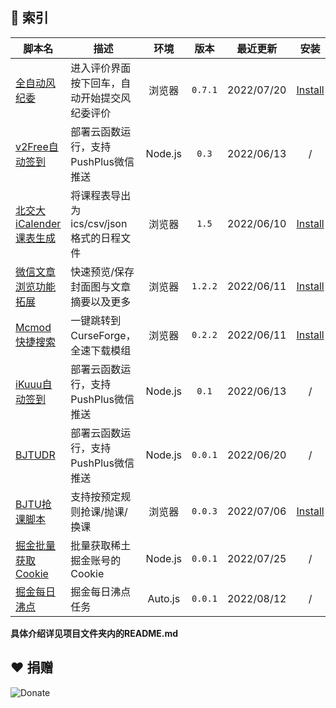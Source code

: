## 📌 索引

| 脚本名                                                       | 描述                                         |  环境   |  版本   | 最近更新   |                             安装                             |
| ------------------------------------------------------------ | -------------------------------------------- | :---------: | :-----: | ---------- | :----------------------------------------------------------: |
| [全自动风纪委](./src/BiliAutoJudgement)                      | 进入评价界面按下回车，自动开始提交风纪委评价 |  浏览器   |  `0.7.1`  | 2022/07/20 | [Install](https://fastly.jsdelivr.net/gh/ZiuChen/userscript@main/src/BiliAutoJudgement/bili-auto-judgement.user.js) |
| [v2Free自动签到](./src/v2FreeAutoCheckIn)                    | 部署云函数运行，支持PushPlus微信推送         | Node.js |  `0.3`  | 2022/06/13 |                              /                               |
| [北交大iCalender课表生成](./src/BJTU-Schedule-ics-csvGenerator) | 将课程表导出为ics/csv/json格式的日程文件     | 浏览器 |  `1.5`  | 2022/06/10 | [Install](https://fastly.jsdelivr.net/gh/ZiuChen/userscript@main/src/BJTU-Schedule-ics-csvGenerator/generator.js) |
| [微信文章浏览功能拓展](./src/WeChatArticleEX)                | 快速预览/保存封面图与文章摘要以及更多        | 浏览器 | `1.2.2` | 2022/06/11 | [Install](https://fastly.jsdelivr.net/gh/ZiuChen/userscript@main/src/WeChatArticleEX/userscript.user.js) |
| [Mcmod快捷搜索](./src/McmodQuickSearch)                      | 一键跳转到CurseForge，全速下载模组           | 浏览器 | `0.2.2` | 2022/06/11 | [Install](https://fastly.jsdelivr.net/gh/ZiuChen/userscript@main/src/McmodQuickSearch/userscript.user.js) |
| [iKuuu自动签到](./src/iKuuuCheckIn)                          | 部署云函数运行，支持PushPlus微信推送         | Node.js |  `0.1`  | 2022/06/13 |                              /                               |
| [BJTUDR](./src/BJTUDailyReport)                        | 部署云函数运行，支持PushPlus微信推送         | Node.js | `0.0.1` | 2022/06/20 |                              /                               |
| [BJTU抢课脚本](./src/BJTUCourse)                             | 支持按预定规则抢课/抛课/换课                 | 浏览器 | `0.0.3` | 2022/07/06 | [Install](https://fastly.jsdelivr.net/gh/ZiuChen/userscript@main/src/BJTUCourse/userscript.user.js) |
| [掘金批量获取Cookie](./src/JuejinCookie) | 批量获取稀土掘金账号的Cookie | Node.js | `0.0.1` | 2022/07/25 | / |
| [掘金每日沸点](./src/JuejinDailyPublish) | 掘金每日沸点任务 | Auto.js | `0.0.1` | 2022/08/12 | / |

**具体介绍详见项目文件夹内的README.md**

## ❤ 捐赠

![Donate](https://fastly.jsdelivr.net/gh/ZiuChen/NO-FLASH-Upload@master/doc/img/Buy%20me%20a%20coffee.png)

